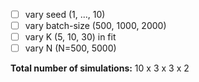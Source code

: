 - [ ] vary seed (1, ..., 10)
- [ ] vary batch-size (500, 1000, 2000)
- [ ] vary K (5, 10, 30) in fit
- [ ] vary N (N=500, 5000)

**Total number of simulations:** 10 x 3 x 3 x 2
